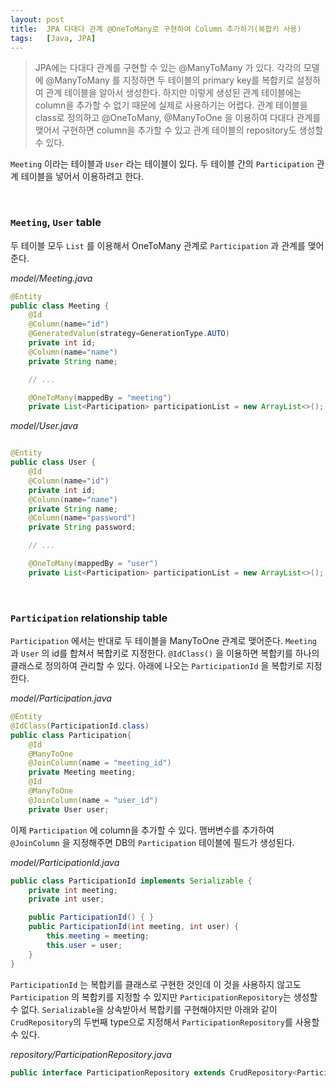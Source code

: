```yaml
---
layout: post
title:  JPA 다대다 관계 @OneToMany로 구현하여 Column 추가하기(복합키 사용)
tags:   [Java, JPA]
---
```


> JPA에는 다대다 관계를 구현할 수 있는 @ManyToMany 가 있다. 각각의 모델에 @ManyToMany 를 지정하면 두 테이블의 primary key를 복합키로 설정하여 관계 테이블을 알아서 생성한다. 하지만 이렇게 생성된 관계 테이블에는 column을 추가할 수 없기 때문에 실제로 사용하기는 어렵다. 관계 테이블을 class로 정의하고 @OneToMany, @ManyToOne 을 이용하여 다대다 관계를 맺어서 구현하면 column을 추가할 수 있고 관계 테이블의 repository도 생성할 수 있다.  

`Meeting` 이라는 테이블과 `User` 라는 테이블이 있다. 두 테이블 간의 `Participation` 관계 테이블을 넣어서 이용하려고 한다.  

<br/>  

### `Meeting`, `User` table

두 테이블 모두 `List` 를 이용해서 OneToMany 관계로 `Participation` 과 관계를 맺어준다.  

_model/Meeting.java_  

```java
@Entity
public class Meeting {
    @Id
    @Column(name="id")
    @GeneratedValue(strategy=GenerationType.AUTO)
    private int id;
    @Column(name="name")
    private String name;

    // ...

    @OneToMany(mappedBy = "meeting")
    private List<Participation> participationList = new ArrayList<>();
```  

_model/User.java_  

```java

@Entity
public class User {
    @Id
    @Column(name="id")
    private int id;
    @Column(name="name")
    private String name;
    @Column(name="password")
    private String password;

    // ...

    @OneToMany(mappedBy = "user")
    private List<Participation> participationList = new ArrayList<>();
```  

<br/>  

### `Participation` relationship table  

`Participation` 에서는 반대로 두 테이블을 ManyToOne 관계로 맺어준다. `Meeting` 과 `User` 의 id를 합쳐서 복합키로 지정한다. `@IdClass()` 을 이용하면 복합키를 하나의 클래스로 정의하여 관리할 수 있다. 아래에 나오는 `ParticipationId` 을 복합키로 지정한다.   

_model/Participation.java_  

```java
@Entity
@IdClass(ParticipationId.class)
public class Participation{
    @Id
    @ManyToOne
    @JoinColumn(name = "meeting_id")
    private Meeting meeting;
    @Id
    @ManyToOne
    @JoinColumn(name = "user_id")
    private User user;
```  

이제 `Participation` 에 column을 추가할 수 있다. 맴버변수를 추가하여 `@JoinColumn` 을 지정해주면 DB의 `Participation` 테이블에 필드가 생성된다.  

_model/ParticipationId.java_  

```java
public class ParticipationId implements Serializable {
    private int meeting;
    private int user;

    public ParticipationId() { }
    public ParticipationId(int meeting, int user) {
        this.meeting = meeting;
        this.user = user;
    }
}
```  

`ParticipationId` 는 복합키를 클래스로 구현한 것인데 이 것을 사용하지 않고도 `Participation` 의 복합키를 지정할 수 있지만 `ParticipationRepository`는 생성할 수 없다. `Serializable`을 상속받아서 복합키를 구현해야지만 아래와 같이 `CrudRepository`의 두번째 type으로 지정해서 `ParticipationRepository`를 사용할 수 있다.  

_repository/ParticipationRepository.java_  

```java
public interface ParticipationRepository extends CrudRepository<Participation, ParticipationId> { }
```  
